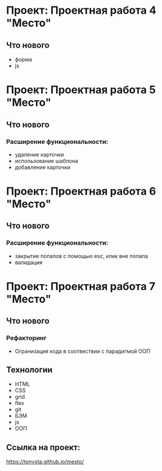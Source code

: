 # Проект: Проектная работа 4 "Место"

## Что нового

- форма
- js

# Проект: Проектная работа 5 "Место"

## Что нового

### Расширение функциональности:

- удаление карточки
- использование шаблона
- добавление карточки

# Проект: Проектная работа 6 "Место"

## Что нового

### Расширение функциональности:

- закрытие попапов с помощью esc, клик вне попапа
- валидация

# Проект: Проектная работа 7 "Место"

## Что нового

### Рефакторинг

- Огранизация кода в соотвествии с парадигмой ООП

## Технологии

- HTML
- CSS
- grid
- flex
- git
- БЭМ
- js
- ООП

## Ссылка на проект:

https://tonysta.github.io/mesto/
